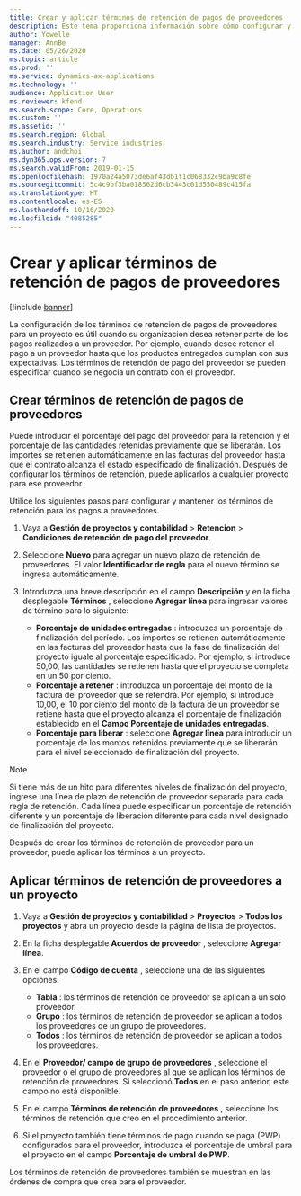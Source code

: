 ```yaml
---
title: Crear y aplicar términos de retención de pagos de proveedores
description: Este tema proporciona información sobre cómo configurar y mantener los términos de retención para los pagos a proveedores.
author: Yowelle
manager: AnnBe
ms.date: 05/26/2020
ms.topic: article
ms.prod: ''
ms.service: dynamics-ax-applications
ms.technology: ''
audience: Application User
ms.reviewer: kfend
ms.search.scope: Core, Operations
ms.custom: ''
ms.assetid: ''
ms.search.region: Global
ms.search.industry: Service industries
ms.author: andchoi
ms.dyn365.ops.version: 7
ms.search.validFrom: 2019-01-15
ms.openlocfilehash: 1970a24a5073de6af43db1f1c068332c9ba9c8fe
ms.sourcegitcommit: 5c4c9bf3ba018562d6cb3443c01d550489c415fa
ms.translationtype: HT
ms.contentlocale: es-ES
ms.lasthandoff: 10/16/2020
ms.locfileid: "4085285"
---
```

# <a name="create-and-apply-vendor-payment-retention-terms"></a>Crear y aplicar términos de retención de pagos de proveedores

[!include [banner](../includes/banner.md)] 

La configuración de los términos de retención de pagos de proveedores para un proyecto es útil cuando su organización desea retener parte de los pagos realizados a un proveedor. Por ejemplo, cuando desee retener el pago a un proveedor hasta que los productos entregados cumplan con sus expectativas. Los términos de retención de pago del proveedor se pueden especificar cuando se negocia un contrato con el proveedor.

## <a name="create-vendor-payment-retention-terms"></a>Crear términos de retención de pagos de proveedores

Puede introducir el porcentaje del pago del proveedor para la retención y el porcentaje de las cantidades retenidas previamente que se liberarán. Los importes se retienen automáticamente en las facturas del proveedor hasta que el contrato alcanza el estado especificado de finalización. Después de configurar los términos de retención, puede aplicarlos a cualquier proyecto para ese proveedor.

Utilice los siguientes pasos para configurar y mantener los términos de retención para los pagos a proveedores. 

1. Vaya a **Gestión de proyectos y contabilidad** > **Retencion** > **Condiciones de retención de pago del proveedor**.
2. Seleccione **Nuevo** para agregar un nuevo plazo de retención de proveedores. El valor **Identificador de regla** para el nuevo término se ingresa automáticamente. 
3. Introduzca una breve descripción en el campo **Descripción** y en la ficha desplegable **Términos** , seleccione **Agregar línea** para ingresar valores de término para lo siguiente:

   - **Porcentaje de unidades entregadas** : introduzca un porcentaje de finalización del período. Los importes se retienen automáticamente en las facturas del proveedor hasta que la fase de finalización del proyecto iguale al porcentaje especificado. Por ejemplo, si introduce 50,00, las cantidades se retienen hasta que el proyecto se completa en un 50 por ciento.
   - **Porcentaje a retener** : introduzca un porcentaje del monto de la factura del proveedor que se retendrá. Por ejemplo, si introduce 10,00, el 10 por ciento del monto de la factura de un proveedor se retiene hasta que el proyecto alcanza el porcentaje de finalización establecido en el **Campo Porcentaje de unidades entregadas**.
   - **Porcentaje para liberar** : seleccione **Agregar línea** para introducir un porcentaje de los montos retenidos previamente que se liberarán para el nivel seleccionado de finalización del proyecto.

> [!NOTE]
> Si tiene más de un hito para diferentes niveles de finalización del proyecto, ingrese una línea de plazo de retención de proveedor separada para cada regla de retención. Cada línea puede especificar un porcentaje de retención diferente y un porcentaje de liberación diferente para cada nivel designado de finalización del proyecto.

Después de crear los términos de retención de proveedor para un proveedor, puede aplicar los términos a un proyecto.

## <a name="apply-vendor-retention-terms-to-a-project"></a>Aplicar términos de retención de proveedores a un proyecto

1. Vaya a **Gestión de proyectos y contabilidad** > **Proyectos** > **Todos los proyectos** y abra un proyecto desde la página de lista de proyectos.
2. En la ficha desplegable **Acuerdos de proveedor** , seleccione **Agregar línea**.
3. En el campo **Código de cuenta** , seleccione una de las siguientes opciones: 

   - **Tabla** : los términos de retención de proveedor se aplican a un solo proveedor.
   - **Grupo** : los términos de retención de proveedor se aplican a todos los proveedores de un grupo de proveedores.
   - **Todos** : los términos de retención de proveedor se aplican a todos los proveedores.

4. En el **Proveedor/ campo de grupo de proveedores** , seleccione el proveedor o el grupo de proveedores al que se aplican los términos de retención de proveedores. Si seleccionó **Todos** en el paso anterior, este campo no está disponible.
5. En el campo **Términos de retención de proveedores** , seleccione los términos de retención que creó en el procedimiento anterior.
6. Si el proyecto también tiene términos de pago cuando se paga (PWP) configurados para el proveedor, introduzca el porcentaje de umbral para el proyecto en el campo **Porcentaje de umbral de PWP**.

Los términos de retención de proveedores también se muestran en las órdenes de compra que crea para el proveedor.
